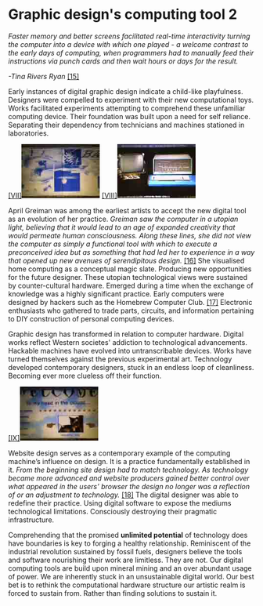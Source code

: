 # Graphic design's computing tool 2



*Faster memory and better screens facilitated real-time interactivity turning the computer into a device with which one played - a welcome contrast to the early days of computing, when programmers had to manually feed their instructions via punch cards and then wait hours or days for the result.*    

*-Tina Rivers Ryan* <a href="#bibliography">[15]</a>



Early instances of digital graphic design indicate a child-like playfulness. Designers were compelled to experiment with their new computational toys. Works facilitated experiments attempting to comprehend these unfamiliar computing device. Their foundation was built upon a need for self reliance. Separating their dependency from technicians and machines stationed in laboratories. 

<p><a href="#image-bibliography">[VII]<img src="images/post9-1.jpg"></a> <a href="#image-bibliography">[VIII]<img src="images/post9-2.jpg"></a></p>

April Greiman was among the earliest artists to accept the new digital tool as an evolution of her practice. *Greiman saw the computer in a utopian light, believing that it would lead to an age of expanded creativity that would permeate human consciousness. Along these lines, she did not view the computer as simply a functional tool with which to execute a preconceived idea but as something that had led her to experience in a way that opened up new avenues of serendipitous design.* <a href="#bibliography">[16]</a> She visualised home computing as a conceptual magic slate. Producing new opportunities for the future designer. These utopian technological views were sustained by counter-cultural hardware. Emerged during a time when the exchange of knowledge was a highly significant practice. Early computers were designed by hackers such as the Homebrew Computer Club. <a href="#bibliography">[17]</a> Electronic enthusiasts who gathered to trade parts, circuits, and information pertaining to DIY construction of personal computing devices. 



Graphic design has transformed in relation to computer hardware. Digital works reflect Western societes' addiction to technological advancements. Hackable machines have evolved into untranscribable devices. Works have turned themselves against the previous experimental art. Technology developed contemporary designers, stuck in an endless loop of cleanliness. Becoming ever more clueless off their function. 


<a href="#image-bibliography">[IX]<img src="images/post9-3.jpg"></a></p>

Website design serves as a contemporary example of the computing machine’s influence on design. It is a practice fundamentally established in it. *From the beginning site design had to match technology. As technology became more advanced and website producers gained better control over what appeared in the users’ browser the design no longer was a reflection of or an adjustment to technology.* <a href="#bibliography">[18]</a> The digital designer was able to redefine their practice. Using digital software to expose the mediums technological limitations. Consciously destroying their pragmatic infrastructure. 



Comprehending that the promised **unlimited potential** of technology does have boundaries is key to forging a healthy relationship. Reminiscent of the industrial revolution sustained by fossil fuels, designers believe the tools and software nourishing their work are limitless. They are not. Our digital computing tools are build upon mineral mining and an over abundant usage of power. We are inherently stuck in an unsustainable digital world. Our best bet is to rethink the computational hardware structure our artistic realm is forced to sustain from. Rather than finding solutions to sustain it. 

